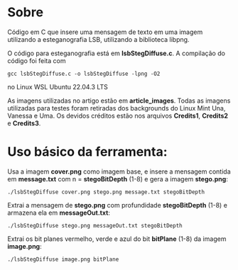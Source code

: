 # Sobre
Código em C que insere uma mensagem de texto em uma imagem utilizando a esteganografia LSB, utilizando a biblioteca libpng.

O código para esteganografia está em **lsbStegDiffuse.c**. A compilação do código foi feita com 
```
gcc lsbStegDiffuse.c -o lsbStegDiffuse -lpng -O2
``` 
no Linux WSL Ubuntu 22.04.3 LTS

As imagens utilizadas no artigo estão em **article_images**.
Todas as imagens utilizadas para testes foram retiradas dos backgrounds do Linux Mint Una, Vanessa e Uma. Os devidos créditos estão nos arquivos **Credits1**, **Credits2** e **Credits3**.

# Uso básico da ferramenta:

Usa a imagem **cover.png** como imagem base, e insere a mensagem contida em **message.txt** com n = **stegoBitDepth** (1-8) e gera a imagem **stego.png**:
```
./lsbStegDiffuse cover.png stego.png message.txt stegoBitDepth
```

Extrai a mensagem de **stego.png** com profundidade **stegoBitDepth** (1-8) e armazena ela em **messageOut.txt**:
```
./lsbStegDiffuse stego.png messageOut.txt stegoBitDepth
```

Extrai os bit planes vermelho, verde e azul do bit **bitPlane** (1-8) da imagem **image.png**:
```
./lsbStegDiffuse image.png bitPlane
```
